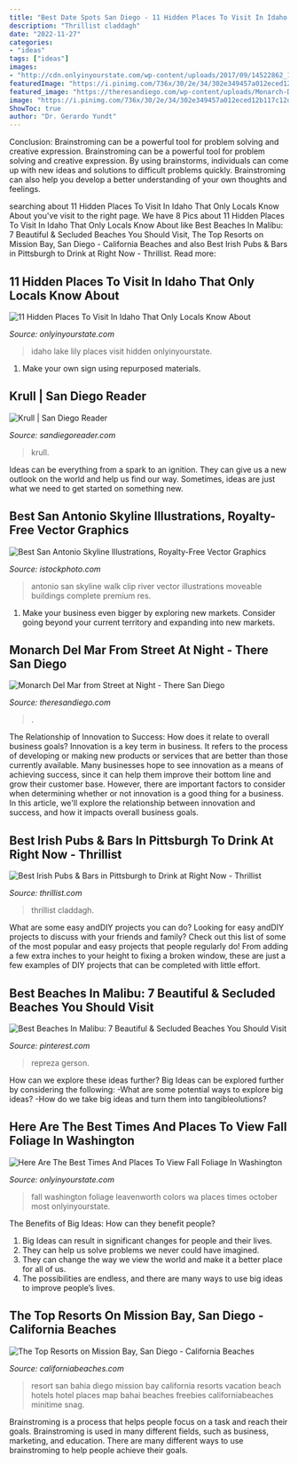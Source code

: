 ```yaml
---
title: "Best Date Spots San Diego - 11 Hidden Places To Visit In Idaho That Only Locals Know About"
description: "Thrillist claddagh"
date: "2022-11-27"
categories:
- "ideas"
tags: ["ideas"]
images:
- "http://cdn.onlyinyourstate.com/wp-content/uploads/2017/09/14522862_10154742696461833_4180998263640690665_n.jpg"
featuredImage: "https://i.pinimg.com/736x/30/2e/34/302e349457a012eced12b117c12d7513.jpg"
featured_image: "https://theresandiego.com/wp-content/uploads/Monarch-Del-Mar-from-Street-at-Night-1536x791.png"
image: "https://i.pinimg.com/736x/30/2e/34/302e349457a012eced12b117c12d7513.jpg"
ShowToc: true
author: "Dr. Gerardo Yundt"
---
```



Conclusion: Brainstroming can be a powerful tool for problem solving and creative expression.
Brainstroming can be a powerful tool for problem solving and creative expression. By using brainstorms, individuals can come up with new ideas and solutions to difficult problems quickly. Brainstroming can also help you develop a better understanding of your own thoughts and feelings.

	

		
searching about 11 Hidden Places To Visit In Idaho That Only Locals Know About you've visit to the right page. We have 8 Pics about 11 Hidden Places To Visit In Idaho That Only Locals Know About like Best Beaches In Malibu: 7 Beautiful &amp; Secluded Beaches You Should Visit, The Top Resorts on Mission Bay, San Diego - California Beaches and also Best Irish Pubs &amp; Bars in Pittsburgh to Drink at Right Now - Thrillist. Read more:
		
    
## 11 Hidden Places To Visit In Idaho That Only Locals Know About

<img loading=lazy src="http://cdn.onlyinyourstate.com/wp-content/uploads/2017/05/15058092162_481c438aff_k-1-1.jpg" onerror="this.onerror=null;this.src='https://tse3.mm.bing.net/th?id=OIP.erpm8anydEua7PLv0TZRGgHaFj&amp;pid=15.1';" alt="11 Hidden Places To Visit In Idaho That Only Locals Know About">

_Source: onlyinyourstate.com_

>idaho lake lily places visit hidden onlyinyourstate. 

	

1. Make your own sign using repurposed materials.

    
## Krull | San Diego Reader

<img loading=lazy src="https://media.sandiegoreader.com/img/movies/2018/krull_movie_poster.jpg" onerror="this.onerror=null;this.src='https://tse2.mm.bing.net/th?id=OIP.sjQbrAwNTEtAtR2V4RVZwwHaLk&amp;pid=15.1';" alt="Krull | San Diego Reader">

_Source: sandiegoreader.com_

>krull. 

	

Ideas can be everything from a spark to an ignition. They can give us a new outlook on the world and help us find our way. Sometimes, ideas are just what we need to get started on something new.

    
## Best San Antonio Skyline Illustrations, Royalty-Free Vector Graphics

<img loading=lazy src="https://media.istockphoto.com/vectors/san-antonio-vector-id857919398?k=6&amp;m=857919398&amp;s=612x612&amp;w=0&amp;h=z9-Yj5eXMOXbaIqD2_sEN9O-R_s4QwQHjJmbVcTBcDE=" onerror="this.onerror=null;this.src='https://tse2.mm.bing.net/th?id=OIP.9id7E4QNVF_gKsriI7aqFAHaHZ&amp;pid=15.1';" alt="Best San Antonio Skyline Illustrations, Royalty-Free Vector Graphics">

_Source: istockphoto.com_

>antonio san skyline walk clip river vector illustrations moveable buildings complete premium res. 

	

1. Make your business even bigger by exploring new markets. Consider going beyond your current territory and expanding into new markets.

    
## Monarch Del Mar From Street At Night - There San Diego

<img loading=lazy src="https://theresandiego.com/wp-content/uploads/Monarch-Del-Mar-from-Street-at-Night-1536x791.png" onerror="this.onerror=null;this.src='https://tse4.mm.bing.net/th?id=OIP.pKoP7bXSqPNkXZSFXZtvhwHaD0&amp;pid=15.1';" alt="Monarch Del Mar from Street at Night - There San Diego">

_Source: theresandiego.com_

>. 

	

The Relationship of Innovation to Success: How does it relate to overall business goals?
Innovation is a key term in business. It refers to the process of developing or making new products or services that are better than those currently available. Many businesses hope to see innovation as a means of achieving success, since it can help them improve their bottom line and grow their customer base. However, there are important factors to consider when determining whether or not innovation is a good thing for a business. In this article, we'll explore the relationship between innovation and success, and how it impacts overall business goals.

    
## Best Irish Pubs &amp; Bars In Pittsburgh To Drink At Right Now - Thrillist

<img loading=lazy src="https://assets3.thrillist.com/v1/image/1669955/1200x600/scale;" onerror="this.onerror=null;this.src='https://tse4.mm.bing.net/th?id=OIP.qiXMw2E2s2l24myREljfQgHaE8&amp;pid=15.1';" alt="Best Irish Pubs &amp; Bars in Pittsburgh to Drink at Right Now - Thrillist">

_Source: thrillist.com_

>thrillist claddagh. 

	

What are some easy andDIY projects you can do?
Looking for easy andDIY projects to discuss with your friends and family? Check out this list of some of the most popular and easy projects that people regularly do! From adding a few extra inches to your height to fixing a broken window, these are just a few examples of DIY projects that can be completed with little effort.

    
## Best Beaches In Malibu: 7 Beautiful &amp; Secluded Beaches You Should Visit

<img loading=lazy src="https://i.pinimg.com/736x/30/2e/34/302e349457a012eced12b117c12d7513.jpg" onerror="this.onerror=null;this.src='https://tse2.mm.bing.net/th?id=OIP.UvEZOFUrKnM4FLspHXeJwwHaJ4&amp;pid=15.1';" alt="Best Beaches In Malibu: 7 Beautiful &amp; Secluded Beaches You Should Visit">

_Source: pinterest.com_

>repreza gerson. 

	

How can we explore these ideas further?
Big Ideas can be explored further by considering the following: 
-What are some potential ways to explore big ideas? 
-How do we take big ideas and turn them into tangibleolutions?

    
## Here Are The Best Times And Places To View Fall Foliage In Washington

<img loading=lazy src="http://cdn.onlyinyourstate.com/wp-content/uploads/2017/09/14522862_10154742696461833_4180998263640690665_n.jpg" onerror="this.onerror=null;this.src='https://tse3.mm.bing.net/th?id=OIP.AqjPgvXiM_2gOa3gtpPqHAHaE7&amp;pid=15.1';" alt="Here Are The Best Times And Places To View Fall Foliage In Washington">

_Source: onlyinyourstate.com_

>fall washington foliage leavenworth colors wa places times october most onlyinyourstate. 

	

The Benefits of Big Ideas: How can they benefit people?
1. Big Ideas can result in significant changes for people and their lives.
2. They can help us solve problems we never could have imagined.
3. They can change the way we view the world and make it a better place for all of us.
4. The possibilities are endless, and there are many ways to use big ideas to improve people’s lives.

    
## The Top Resorts On Mission Bay, San Diego - California Beaches

<img loading=lazy src="https://www.californiabeaches.com/wp-content/uploads/2016/09/bahai.jpg" onerror="this.onerror=null;this.src='https://tse2.mm.bing.net/th?id=OIP.xJGFxNLBevSpyd_LrzMv6wHaDa&amp;pid=15.1';" alt="The Top Resorts on Mission Bay, San Diego - California Beaches">

_Source: californiabeaches.com_

>resort san bahia diego mission bay california resorts vacation beach hotels hotel places map bahai beaches freebies californiabeaches minitime snag. 

	

Brainstroming is a process that helps people focus on a task and reach their goals. Brainstroming is used in many different fields, such as business, marketing, and education. There are many different ways to use brainstroming to help people achieve their goals.

